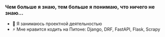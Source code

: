 ### Чем больше я знаю, тем больше я понимаю, что ничего не знаю...

- 🔭 Я занимаюсь проектной деятельностью
- ⚡ Мне нравится кодить на Питоне: Django, DRF, FastAPI, Flask, Scrapy
<a href="./gpg_key.pub" target="_blank"> <img alt="" src="https://img.shields.io/badge/gpg%20personal-FD50AFAE4ECDE680-blue?style=for-the-badge&labelColor=090909"></a>
